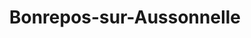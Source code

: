---
title: Bonrepos-sur-Aussonnelle
url: /bonrepos-sur-aussonnelle/
latitude: 43.546
longitude: 1.158
---